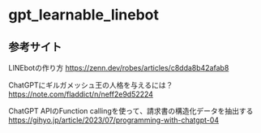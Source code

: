 # gpt_learnable_linebot
## 参考サイト
LINEbotの作り方
https://zenn.dev/robes/articles/c8dda8b42afab8

ChatGPTにギルガメッシュ王の人格を与えるには？
https://note.com/fladdict/n/neff2e9d52224

ChatGPT APIのFunction callingを使って⁠⁠、請求書の構造化データを抽出する
https://gihyo.jp/article/2023/07/programming-with-chatgpt-04
